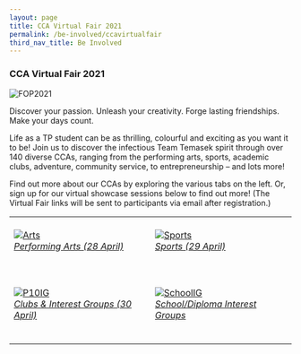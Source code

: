 ```yaml
---
layout: page
title: CCA Virtual Fair 2021
permalink: /be-involved/ccavirtualfair
third_nav_title: Be Involved
---
```

### CCA Virtual Fair 2021

![FOP2021]({{site.baseurl}}/images/BeInvolved-CCAvirtualfairbanner.jpg)
    
Discover your passion. Unleash your creativity. Forge lasting friendships. Make your days count.

Life as a TP student can be as thrilling, colourful and exciting as you want it to be! Join us to discover the infectious Team Temasek spirit through over 140 diverse CCAs, ranging from the performing arts, sports, academic clubs, adventure, community service, to entrepreneurship – and lots more! 

Find out more about our CCAs by exploring the various tabs on the left. Or, sign up for our virtual showcase sessions below to find out more! (The Virtual Fair links will be sent to participants via email after registration.)

<table>
    <tr>
        <td style="width:50%"><br>
            <a href="https://tp-vc-staging.netlify.app/be-involved/performing-arts/">
                <image src="{{site.baseurl}}/images/BeInvolved-PerformingArtsShowcase.jpg" style="display:block;margin-left:auto;margin-right:auto;" alt="Arts">
                <h6 style="margin-top:0%">Performing Arts (28 April)</h6>
                </image>
            </a>
        </td>
        <td style="width:50%"><br>
            <a href="https://tp-vc-staging.netlify.app/be-involved/sports/">
                <image src="{{site.baseurl}}/images/BeInvolved-Sportsshowcase.jpg" style="display:block;margin-left:auto;margin-right:auto;" alt="Sports">
                <h6 style="margin-top:0%">Sports (29 April)</h6>
                </image>
            </a>
        </td>
    </tr>
    <tr>
        <td style="width:50%"><br>
            <a href="https://tp-vc-staging.netlify.app/be-involved/p10-interest-groups/">
                <image src="{{site.baseurl}}/images/BeInvolved-ClubsIGshowcase.jpg" style="display:block;margin-left:auto;margin-right:auto;" alt="P10IG">
                <h6 style="margin-top:0%">Clubs & Interest Groups (30 April)</h6>
                </image>
            </a>
        </td>
        <td style="width:50%"><br>
            <a href="https://tp-vc-staging.netlify.app/be-involved/diploma_interest_groups">
                <image src="{{site.baseurl}}/images/BeInvolved-DipIGshowcase.jpg" style="display:block;margin-left:auto;margin-right:auto;" alt="SchoolIG">
                <h6 style="margin-top:0%">School/Diploma Interest Groups</h6>
                </image>
            </a>
        </td>
    </tr>
</table>




